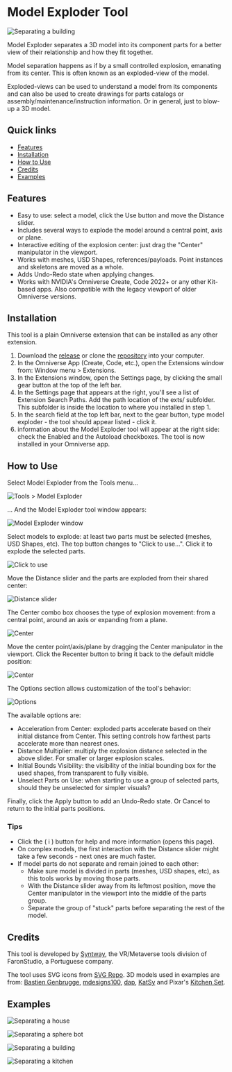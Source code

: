 # Model Exploder Tool

![Separating a building](images/residential.jpg)

Model Exploder separates a 3D model into its component parts for a better view of their relationship and how they fit together.

Model separation happens as if by a small controlled explosion, emanating from its center. This is often known as an exploded-view of the model.

Exploded-views can be used to understand a model from its components and can also be used to create drawings for parts catalogs or assembly/maintenance/instruction information. Or in general, just to blow-up a 3D model.

## Quick links

* [Features](#features)
* [Installation](#installation)
* [How to Use](#how-to-use)
* [Credits](#credits)
* [Examples](#examples)

## Features
- Easy to use: select a model, click the Use button and move the Distance slider.
- Includes several ways to explode the model around a central point, axis or plane.
- Interactive editing of the explosion center: just drag the "Center" manipulator in the viewport.
- Works with meshes, USD Shapes, references/payloads. Point instances and skeletons are moved as a whole.
- Adds Undo-Redo state when applying changes.
- Works with NVIDIA's Omniverse Create, Code 2022+ or any other Kit-based apps. Also compatible with the legacy viewport of older Omniverse versions.

## Installation

This tool is a plain Omniverse extension that can be installed as any other extension.

1. Download the [release](https://github.com/syntway/model_exploder/releases) or clone the [repository](https://github.com/syntway/model_exploder) into your computer.
2. In the Omniverse App (Create, Code, etc.), open the Extensions window from: Window menu > Extensions.
3. In the Extensions window, open the Settings page, by clicking the small gear button at the top of the left bar.
4. In the Settings page that appears at the right, you'll see a list of Extension Search Paths. Add the path location of the exts/ subfolder. This subfolder is inside the location to where you installed in step 1.
5. In the search field at the top left bar, next to the gear button, type model exploder - the tool should appear listed - click it.
6. information about the Model Exploder tool will appear at the right side: check the Enabled and the Autoload checkboxes. The tool is now installed in your Omniverse app.


## How to Use

Select Model Exploder from the Tools menu...

![Tools > Model Exploder](images/menu.png)


... And the Model Exploder tool window appears:

![Model Exploder window](images/window.png)


Select models to explode: at least two parts must be selected (meshes, USD Shapes, etc).
The top button changes to "Click to use...". Click it to explode the selected parts.

![Click to use](images/click-to-use.png)


Move the Distance slider and the parts are exploded from their shared center:

![Distance slider](images/distance.png)


The Center combo box chooses the type of explosion movement: from a central point, around an axis or expanding from a plane.

![Center](images/center.png)


Move the center point/axis/plane by dragging the Center manipulator in the viewport. Click the Recenter button to bring it back to the default middle position:

![Center](images/center-gizmo.gif)


The Options section allows customization of the tool's behavior:

![Options](images/options.png)

The available options are:
- Acceleration from Center: exploded parts accelerate based on their initial distance from Center.
This setting controls how farthest parts accelerate more than nearest ones.
- Distance Multiplier: multiply the explosion distance selected in the above slider.
For smaller or larger explosion scales.
- Initial Bounds Visibility: the visibility of the initial bounding box for the used shapes, from transparent to fully visible.
- Unselect Parts on Use: when starting to use a group of selected parts, should they be unselected for simpler visuals?


Finally, click the Apply button to add an Undo-Redo state. Or Cancel to return to the initial parts positions.



### Tips
- Click the ( i ) button for help and more information (opens this page).
- On complex models, the first interaction with the Distance slider might take a few seconds - next ones are much faster.
- If model parts do not separate and remain joined to each other:
  - Make sure model is divided in parts (meshes, USD shapes, etc), as this tools works by moving those parts.
  - With the Distance slider away from its leftmost position, move the Center manipulator in the viewport into the middle of the parts group.
  - Separate the group of "stuck" parts before separating the rest of the model.


## Credits
This tool is developed by [Syntway](https://www.syntway.com), the VR/Metaverse tools division of FaronStudio, a Portuguese company.

The tool uses SVG icons from [SVG Repo](https://www.svgrepo.com/).
3D models used in examples are from: [Bastien Genbrugge](https://sketchfab.com/3d-models/spherebot-17baf2bd295f460a924e62854ced1427), [mdesigns100](https://3dexport.com/free-3dmodel-residential-building-model-296192.htm), [dap](https://3dexport.com/free-3dmodel-ym-house-185521.htm), [KatSy](https://3dsky.org/3dmodels/show/chastnyi_dom_3) and Pixar's [Kitchen Set](https://graphics.pixar.com/usd/release/dl_downloads.html).


## Examples
![Separating a house](images/domiska0.gif)

![Separating a sphere bot](images/spherebot2.jpg)

![Separating a building](images/ym1.gif)

![Separating a kitchen](images/kitchen.jpg)
